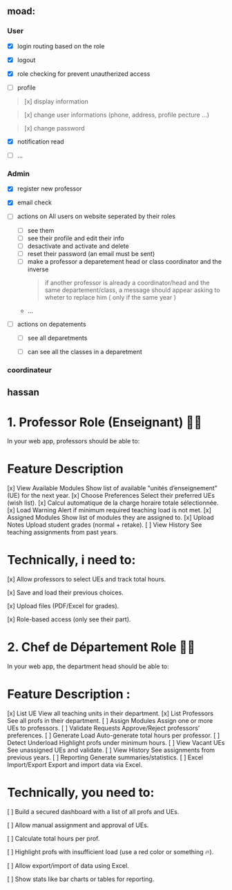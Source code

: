 
## moad:

### User
- [x] login routing based on  the role

- [x] logout  

- [x] role checking  for prevent unautherized access 

- [ ] profile 

> [x] display  information

> [x] change user informations (phone, address, profile pecture ...)

> [x] change  password 

- [x] notification read

- [ ] ...  

### Admin 
- [x] register  new professor 

- [x] email  check

- [ ] actions on All users on website seperated by their roles 

    - [ ] see them 
    - [ ] see their profile and edit their info
    - [ ] desactivate and activate and delete 
    - [ ] reset their password (an email must  be sent)
    - [ ] make a professor a deparetement head or class coordinator  and the inverse 
        > if another professor is already a coordinator/head and the same departement/class, a message should appear asking to wheter to replace him ( only if the same year )
    - ... 

- [ ] actions on  depatements 

    - [ ] see all  deparetments 
    - [ ] can see all the classes in a deparetment 
    


### coordinateur



##  hassan


# 1. Professor Role (Enseignant) 👨‍🏫
In your web app, professors should be able to:

# Feature Description

[x]  View Available Modules	Show list of available "unités d’enseignement" (UE) for the next year.
[x] Choose Preferences	Select their preferred UEs (wish list).
[x] Calcul automatique de la charge horaire totale sélectionnée.
[x] Load Warning Alert if minimum required teaching load is not met.
[x] Assigned Modules	Show list of modules they are assigned to.
[x] Upload Notes	Upload student grades (normal + retake).
[ ] View History	See teaching assignments from past years.

# Technically, i need to:

[x] Allow professors to select UEs and track total hours.

[x] Save and load their previous choices.

[x] Upload files (PDF/Excel for grades).

[x] Role-based access (only see their part).



# 2. Chef de Département Role 🧑‍💼
In your web app, the department head should be able to:


# Feature	Description : 
[x] List UE View all teaching units in their department.
[x] List Professors	See all profs in their department.
[ ] Assign Modules	Assign one or more UEs to professors.
[ ] Validate Requests	Approve/Reject professors’ preferences.
[ ] Generate Load	Auto-generate total hours per professor.
[ ] Detect Underload	Highlight profs under minimum hours.
[ ] View Vacant UEs	See unassigned UEs and validate.
[ ] View History	See assignments from previous years.
[ ] Reporting	Generate summaries/statistics.
[ ] Excel Import/Export	Export and import data via Excel.

# Technically, you need to:

[ ] Build a secured dashboard with a list of all profs and UEs.

[ ] Allow manual assignment and approval of UEs.

[ ] Calculate total hours per prof.

[ ] Highlight profs with insufficient load (use a red color or something 🔥).

[ ] Allow export/import of data using Excel.

[ ] Show stats like bar charts or tables for reporting.
